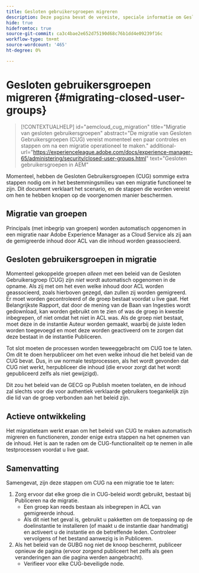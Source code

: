 ```yaml
---
title: Gesloten gebruikersgroepen migreren
description: Deze pagina bevat de vereiste, speciale informatie om Gesloten gebruikersgroepen in te schakelen na het migreren van inhoud naar Adobe Experience Manager as a Cloud Service.
hide: true
hidefromtoc: true
source-git-commit: ca3c4bae2e652d75190d68c76b1dd4e09239f16c
workflow-type: tm+mt
source-wordcount: '465'
ht-degree: 0%

---
```


# Gesloten gebruikersgroepen migreren {#migrating-closed-user-groups}

>[!CONTEXTUALHELP]
>id="aemcloud_cug_migration"
>title="Migratie van gesloten gebruikersgroepen"
>abstract="De migratie van Gesloten Gebruikersgroepen (CUG) vereist momenteel een paar controles en stappen om na een migratie operationeel te maken."
>additional-url="https://experienceleague.adobe.com/docs/experience-manager-65/administering/security/closed-user-groups.html" text="Gesloten gebruikersgroepen in AEM"

Momenteel, hebben de Gesloten Gebruikersgroepen (CUG) sommige extra stappen nodig om in het bestemmingsmilieu van een migratie functioneel te zijn.  Dit document verklaart het scenario, en de stappen die worden vereist om hen te hebben knopen op de voorgenomen manier beschermen.

## Migratie van groepen

Principals (met inbegrip van groepen) worden automatisch opgenomen in een migratie naar Adobe Experience Manager as a Cloud Service als zij aan de gemigreerde inhoud door ACL van die inhoud worden geassocieerd.

## Gesloten gebruikersgroepen in migratie

Momenteel gekoppelde groepen *alleen* met een beleid van de Gesloten Gebruikersgroep (CUG) zijn *niet* wordt automatisch opgenomen in de opname. Als zij met om het even welke inhoud door ACL worden geassocieerd, zoals hierboven gezegd, dan zullen zij worden gemigreerd. Er moet worden gecontroleerd of de groep bestaat voordat u live gaat. Het Belangrijkste Rapport, dat door de mening van de Baan van Ingesties wordt gedownload, kan worden gebruikt om te zien of was de groep in kwestie inbegrepen, of niet omdat het niet in ACL was. Als de groep niet bestaat, moet deze in de instantie Auteur worden gemaakt, waarbij de juiste leden worden toegevoegd en moet deze worden geactiveerd om te zorgen dat deze bestaat in de instantie Publiceren.

Tot slot moeten de processen worden teweeggebracht om CUG toe te laten. Om dit te doen herpubliceer om het even welke inhoud die het beleid van de CUG bevat. Dus, in uw normale testprocessen, als het wordt gevonden dat CUG niet werkt, herpubliceer die inhoud (die ervoor zorgt dat het wordt gepubliceerd zelfs als niet gewijzigd).

Dit zou het beleid van de GECG op Publish moeten toelaten, en de inhoud zal slechts voor die voor authentiek verklaarde gebruikers toegankelijk zijn die lid van de groep verbonden aan het beleid zijn.

## Actieve ontwikkeling

Het migratieteam werkt eraan om het beleid van CUG te maken automatisch migreren en functioneren, zonder enige extra stappen na het opnemen van de inhoud.
Het is aan te raden om de CUG-functionaliteit op te nemen in alle testprocessen voordat u live gaat.

## Samenvatting

Samengevat, zijn deze stappen om CUG na een migratie toe te laten:

1. Zorg ervoor dat elke groep die in CUG-beleid wordt gebruikt, bestaat bij Publiceren na de migratie.
   - Een groep kan reeds bestaan als inbegrepen in ACL van gemigreerde inhoud.
   - Als dit niet het geval is, gebruikt u pakketten om de toepassing op de doelinstantie te installeren (of maakt u de instantie daar handmatig) en activeert u de instantie en de betreffende leden. Controleer vervolgens of het bestand aanwezig is in Publiceren.
1. Als het beleid van de GUBG nog niet de knoop beschermt, publiceer opnieuw de pagina (ervoor zorgend publiceert het zelfs als geen veranderingen aan die pagina werden aangebracht).
   - Verifieer voor elke CUG-beveiligde node.
